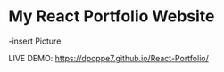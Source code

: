 # My React Portfolio Website

-insert Picture


LIVE DEMO: https://dpoppe7.github.io/React-Portfolio/

